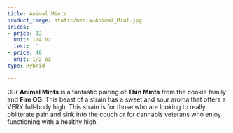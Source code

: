 ```yaml
---
title: Animal Mints
product_image: static/media/Animal_Mint.jpg
prices:
- price: 12
  unit: 1/4 oz
  test: ''
- price: 40
  unit: 1/2 oz
type: Hybrid

---
```

Our **Animal Mints** is a fantastic pairing of **Thin Mints** from the cookie family and **Fire OG**. This beast of a strain has a sweet and sour aroma that offers a VERY full-body high. This strain is for those who are looking to really obliterate pain and sink into the couch or for cannabis veterans who enjoy functioning with a healthy high.